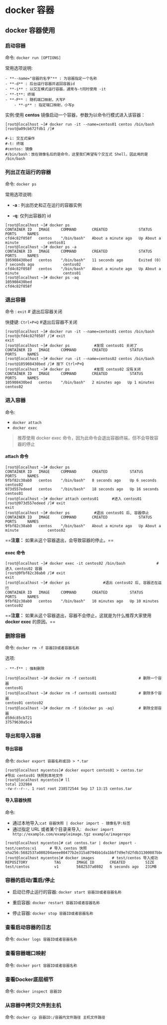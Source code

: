 # docker 容器

## docker 容器使用

### 启动容器

命令: `docker run [OPTIONS]`



常用选项说明:

	- **--name="容器的名字"** : 为容器指定一个名称
	- **-d** : 后台运行容器并返回容器id
	- **-i** : 以交互模式运行容器，通常与-t同时使用 -it
	- **-t**: 终端
	- **-P** : 随机端口映射，大写P
	    - **-p** : 指定端口映射，小写p



实例:使用 **centos** 镜像启动一个容器，参数为以命令行模式进入该容器：

```shell
[root@localhost ~]# docker run -it --name=centos01 centos /bin/bash
[root@a09cb672fdb1 /]# 

#-i: 交互式操作
#-t: 终端
#centos: 镜像
#/bin/bash：放在镜像名后的是命令，这里我们希望有个交互式 Shell，因此用的是 /bin/bash
```



### 列出正在运行的容器

命令: `docker ps`



常用选项说明:

 - **-a** : 列出历史和正在运行的容器实例

- **-q**: 仅列出容器的 id



```shell
[root@localhost ~]# docker ps
CONTAINER ID   IMAGE     COMMAND       CREATED              STATUS              PORTS     NAMES
cfd4c82f058f   centos    "/bin/bash"   About a minute ago   Up About a minute             centos01
[root@localhost ~]# docker ps -a
CONTAINER ID   IMAGE     COMMAND       CREATED              STATUS                     PORTS     NAMES
105908430bed   centos    "/bin/bash"   11 seconds ago       Exited (0) 7 seconds ago             centos02
cfd4c82f058f   centos    "/bin/bash"   About a minute ago   Up About a minute                    centos01
[root@localhost ~]# docker ps -aq
105908430bed
cfd4c82f058f
```

### 退出容器

命令 : `exit`  # 退出后容器关闭

快捷键: `Ctrl+P+Q` #退出后容器不关闭



```shell
[root@localhost ~]# docker run -it --name=centos01 centos /bin/bash
[root@cfd4c82f058f /]# exit
exit
[root@localhost ~]# docker ps			#发现 centos01 关闭了
CONTAINER ID   IMAGE     COMMAND       CREATED          STATUS         PORTS     NAMES
[root@localhost ~]# docker run -it --name=centos02 centos /bin/bash
[root@105908430bed /]# 按下 Ctrl+P+Q
[root@localhost ~]# docker ps			#发现 centos02 没有关闭
CONTAINER ID   IMAGE     COMMAND       CREATED          STATUS         PORTS     NAMES
105908430bed   centos    "/bin/bash"   2 minutes ago   Up 1 minutes             centos02
```



### 进入容器

命令:

-  `docker attach`
- `docker exec`

> 推荐使用 docker exec 命令，因为此命令会退出容器终端，但不会导致容器的停止



#### attach 命令

```shell
[root@localhost ~]# docker ps
CONTAINER ID   IMAGE     COMMAND       CREATED          STATUS          PORTS     NAMES
9fbf82c30ab0   centos    "/bin/bash"   8 seconds ago    Up 6 seconds              centos02
973d557edeed   centos    "/bin/bash"   18 seconds ago   Up 16 seconds             centos01
[root@localhost ~]# docker attach centos01		#进入 centos01
[root@973d557edeed /]# exit
exit
[root@localhost ~]# docker ps			#退出 centos01 后, 容器停止
CONTAINER ID   IMAGE     COMMAND       CREATED              STATUS              PORTS     NAMES
9fbf82c30ab0   centos    "/bin/bash"   About a minute ago   Up About a minute             centos02
```

==**注意：** 如果从这个容器退出，会导致容器的停止。==



#### exec 命令

```shell
[root@localhost ~]# docker exec -it centos02 /bin/bash				# 进入 centos02 容器
[root@9fbf82c30ab0 /]# exit
exit
[root@localhost ~]# docker ps				#退出 centos02 后, 容器还在运行
CONTAINER ID   IMAGE     COMMAND       CREATED          STATUS          PORTS     NAMES
9fbf82c30ab0   centos    "/bin/bash"   10 minutes ago   Up 10 minutes             centos02
```

==**注意：** 如果从这个容器退出，容器不会停止，这就是为什么推荐大家使用 **docker exec** 的原因。==



### 删除容器

命令: `docker rm -f 容器ID或者容器名称`



选项:

	- **-f** : 强制删除

 



```shell
[root@localhost ~]# docker rm -f centos01					# 删除一个容器
centos01
[root@localhost ~]# docker rm -f centos01 centos02 			# 删除多个容器
centos01 centos02
[root@localhost ~]# docker rm -f $(docker ps -aq)			# 删除全部容器
d59dc85cb721
37579630a5c4
```



### 导出和导入容器

#### 导出容器

命令: `docker export 容器名称或ID > *.tar`



```shell
[root@localhost mycentos]# docker export centos01 > centos.tar            #导出 centos01 快照到本地文件
[root@localhost mycentos]# ll
total 232984
-rw-r--r--. 1 root root 238572544 Sep 17 13:15 centos.tar
```

#### 导入容器快照

命令:

- 通过本地导入:`cat 容器快照 | docker import - 镜像名字:标签`
- 通过指定 URL 或者某个目录来导入: ` docker import http://example.com/exampleimage.tgz example/imagerepo`



```shell
[root@localhost mycentos]# cat centos.tar | docker import - test/centos:v1		# 导入 centos 快照
sha256:5682537a080204aeee00477b2e315a8794bb1da1bbf7d9e7d2fdb31300087bbe
[root@localhost mycentos]# docker images		# test/centos 导入成功
REPOSITORY            TAG       IMAGE ID       CREATED         SIZE
test/centos           v1        5682537a0802   6 seconds ago   231MB
```



### 容器的启动/重启/停止

- 启动已停止运行的容器: `docker start 容器ID或者容器名称`
- 重启容器: `docker restart 容器ID或者容器名称`

- 停止容器: `docker stop 容器ID或者容器名称`



### 查看启动容器的日志

命令: `docker logs 容器ID或者容器名称`





### 查看容器端口映射

命令: `docker port 容器ID或者容器名称`





### 查看Docker底层细节

命令: `docker inspect 容器ID`





### 从容器中拷贝文件到主机

命令: `docker cp 容器ID:/容器内文件路径 主机文件路径`